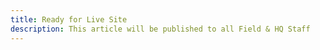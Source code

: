 ```yaml
---
title: Ready for Live Site
description: This article will be published to all Field & HQ Staff
---
```


